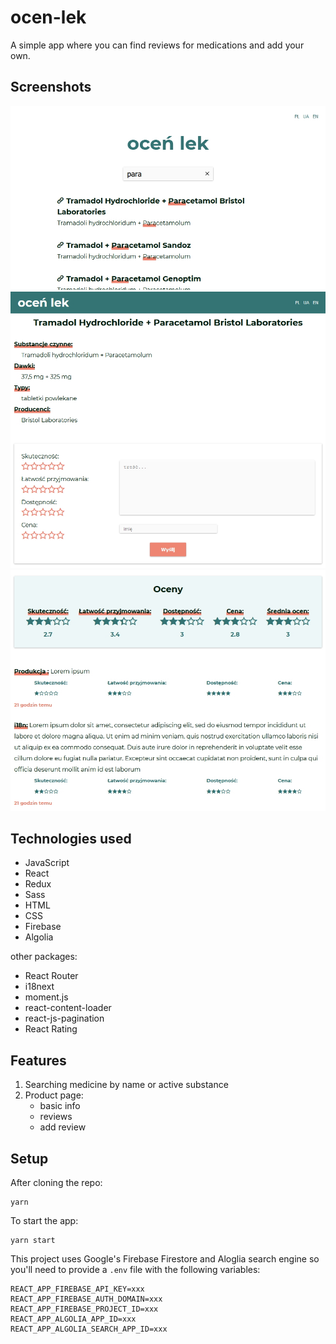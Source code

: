 # ocen-lek

A simple app where you can find reviews for medications and add your own.

## Screenshots

![Search Page](./images/search-page.jpg)
![Product Details](./images/product-details.jpg)
![Product Reviews](./images/product-reviews.jpg)

## Technologies used

- JavaScript
- React
- Redux
- Sass
- HTML
- CSS
- Firebase
- Algolia

other packages:

- React Router
- i18next
- moment.js
- react-content-loader
- react-js-pagination
- React Rating

## Features

1. Searching medicine by name or active substance
2. Product page:
   - basic info
   - reviews
   - add review

## Setup

After cloning the repo:

```
yarn
```

To start the app:

```
yarn start
```

This project uses Google's Firebase Firestore and Aloglia search engine so you'll need to provide a `.env` file with the following variables:

```
REACT_APP_FIREBASE_API_KEY=xxx
REACT_APP_FIREBASE_AUTH_DOMAIN=xxx
REACT_APP_FIREBASE_PROJECT_ID=xxx
REACT_APP_ALGOLIA_APP_ID=xxx
REACT_APP_ALGOLIA_SEARCH_APP_ID=xxx
```
